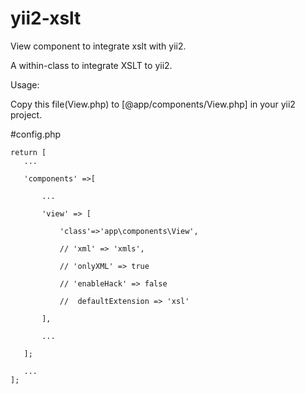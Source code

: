 
# yii2-xslt

View component to integrate xslt with yii2.

  A within-class to integrate XSLT to yii2.
  
  Usage:
  
  Copy this file(View.php) to [@app/components/View.php] in your yii2 project.
 
  #config.php
  
    return [
       ...
       
       'components' =>[
       
           ...
           
           'view' => [
           
               'class'=>'app\components\View',
               
               // 'xml' => 'xmls',
               
               // 'onlyXML' => true
               
               // 'enableHack' => false
               
               //  defaultExtension => 'xsl'
               
           ],
           
           ...
           
       ];
       
       ...
    ];
  
 
 
